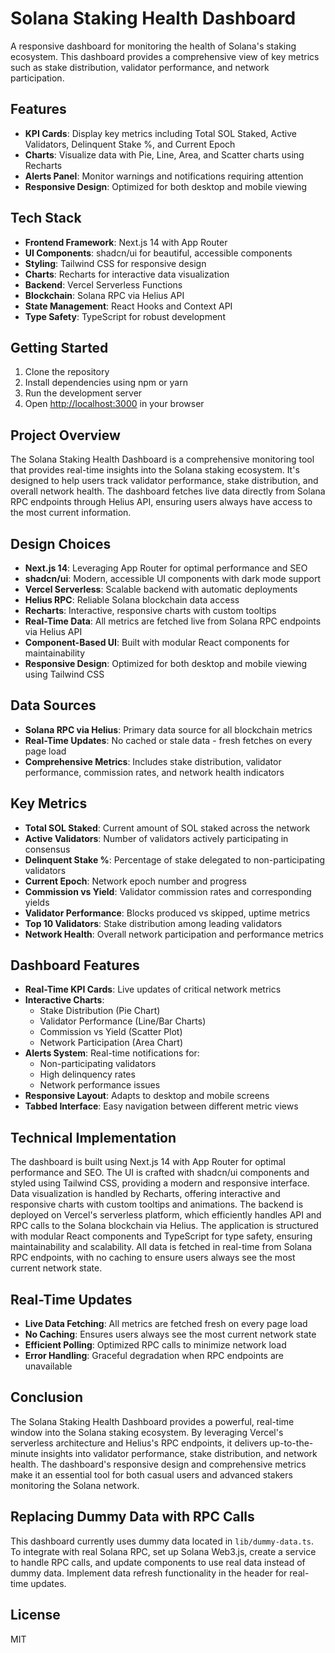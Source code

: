 # Solana Staking Health Dashboard

A responsive dashboard for monitoring the health of Solana's staking ecosystem. This dashboard provides a comprehensive view of key metrics such as stake distribution, validator performance, and network participation.

## Features

- **KPI Cards**: Display key metrics including Total SOL Staked, Active Validators, Delinquent Stake %, and Current Epoch
- **Charts**: Visualize data with Pie, Line, Area, and Scatter charts using Recharts
- **Alerts Panel**: Monitor warnings and notifications requiring attention
- **Responsive Design**: Optimized for both desktop and mobile viewing

## Tech Stack

- **Frontend Framework**: Next.js 14 with App Router
- **UI Components**: shadcn/ui for beautiful, accessible components
- **Styling**: Tailwind CSS for responsive design
- **Charts**: Recharts for interactive data visualization
- **Backend**: Vercel Serverless Functions
- **Blockchain**: Solana RPC via Helius API
- **State Management**: React Hooks and Context API
- **Type Safety**: TypeScript for robust development

## Getting Started

1. Clone the repository
2. Install dependencies using npm or yarn
3. Run the development server
4. Open [http://localhost:3000](http://localhost:3000) in your browser

## Project Overview

The Solana Staking Health Dashboard is a comprehensive monitoring tool that provides real-time insights into the Solana staking ecosystem. It's designed to help users track validator performance, stake distribution, and overall network health. The dashboard fetches live data directly from Solana RPC endpoints through Helius API, ensuring users always have access to the most current information.

## Design Choices

- **Next.js 14**: Leveraging App Router for optimal performance and SEO
- **shadcn/ui**: Modern, accessible UI components with dark mode support
- **Vercel Serverless**: Scalable backend with automatic deployments
- **Helius RPC**: Reliable Solana blockchain data access
- **Recharts**: Interactive, responsive charts with custom tooltips
- **Real-Time Data**: All metrics are fetched live from Solana RPC endpoints via Helius API
- **Component-Based UI**: Built with modular React components for maintainability
- **Responsive Design**: Optimized for both desktop and mobile viewing using Tailwind CSS

## Data Sources

- **Solana RPC via Helius**: Primary data source for all blockchain metrics
- **Real-Time Updates**: No cached or stale data - fresh fetches on every page load
- **Comprehensive Metrics**: Includes stake distribution, validator performance, commission rates, and network health indicators

## Key Metrics

- **Total SOL Staked**: Current amount of SOL staked across the network
- **Active Validators**: Number of validators actively participating in consensus
- **Delinquent Stake %**: Percentage of stake delegated to non-participating validators
- **Current Epoch**: Network epoch number and progress
- **Commission vs Yield**: Validator commission rates and corresponding yields
- **Validator Performance**: Blocks produced vs skipped, uptime metrics
- **Top 10 Validators**: Stake distribution among leading validators
- **Network Health**: Overall network participation and performance metrics

## Dashboard Features

- **Real-Time KPI Cards**: Live updates of critical network metrics
- **Interactive Charts**:
  - Stake Distribution (Pie Chart)
  - Validator Performance (Line/Bar Charts)
  - Commission vs Yield (Scatter Plot)
  - Network Participation (Area Chart)
- **Alerts System**: Real-time notifications for:
  - Non-participating validators
  - High delinquency rates
  - Network performance issues
- **Responsive Layout**: Adapts to desktop and mobile screens
- **Tabbed Interface**: Easy navigation between different metric views

## Technical Implementation

The dashboard is built using Next.js 14 with App Router for optimal performance and SEO. The UI is crafted with shadcn/ui components and styled using Tailwind CSS, providing a modern and responsive interface. Data visualization is handled by Recharts, offering interactive and responsive charts with custom tooltips and animations. The backend is deployed on Vercel's serverless platform, which efficiently handles API and RPC calls to the Solana blockchain via Helius. The application is structured with modular React components and TypeScript for type safety, ensuring maintainability and scalability. All data is fetched in real-time from Solana RPC endpoints, with no caching to ensure users always see the most current network state.

## Real-Time Updates

- **Live Data Fetching**: All metrics are fetched fresh on every page load
- **No Caching**: Ensures users always see the most current network state
- **Efficient Polling**: Optimized RPC calls to minimize network load
- **Error Handling**: Graceful degradation when RPC endpoints are unavailable

## Conclusion

The Solana Staking Health Dashboard provides a powerful, real-time window into the Solana staking ecosystem. By leveraging Vercel's serverless architecture and Helius's RPC endpoints, it delivers up-to-the-minute insights into validator performance, stake distribution, and network health. The dashboard's responsive design and comprehensive metrics make it an essential tool for both casual users and advanced stakers monitoring the Solana network.

## Replacing Dummy Data with RPC Calls

This dashboard currently uses dummy data located in `lib/dummy-data.ts`. To integrate with real Solana RPC, set up Solana Web3.js, create a service to handle RPC calls, and update components to use real data instead of dummy data. Implement data refresh functionality in the header for real-time updates.

## License

MIT
